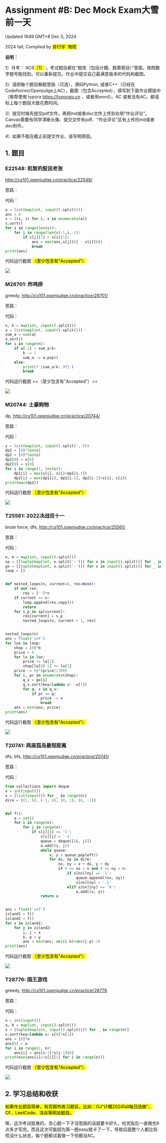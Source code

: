 # Assignment #B: Dec Mock Exam大雪前一天

Updated 1649 GMT+8 Dec 5, 2024

2024 fall, Complied by <mark>肖行宇  物院</mark>



**说明：**

1）⽉考： AC6<mark>（1）</mark> 。考试题⽬都在“题库（包括计概、数算题目）”⾥⾯，按照数字题号能找到，可以重新提交。作业中提交⾃⼰最满意版本的代码和截图。

2）请把每个题目解题思路（可选），源码Python, 或者C++（已经在Codeforces/Openjudge上AC），截图（包含Accepted），填写到下面作业模版中（推荐使用 typora https://typoraio.cn ，或者用word）。AC 或者没有AC，都请标上每个题目大致花费时间。

3）提交时候先提交pdf文件，再把md或者doc文件上传到右侧“作业评论”。Canvas需要有同学清晰头像、提交文件有pdf、"作业评论"区有上传的md或者doc附件。

4）如果不能在截止前提交作业，请写明原因。



## 1. 题目

### E22548: 机智的股民老张

http://cs101.openjudge.cn/practice/22548/

思路：



代码：

```python
a = list(map(int, input().split()))
ans = 0
s = [(x, i) for i, x in enumerate(a)]
s.sort()
for i in range(len(s)):
    for j in range(len(s)-1,i,-1):
        if s[j][1] > s[i][1]:
            ans = max(ans,s[j][0] - s[i][0])
            break
print(ans)
```



代码运行截图 <mark>（至少包含有"Accepted"）</mark>

![](https://github.com/Xingyu-Xiao/My-Picbed/raw/main/%E5%B1%8F%E5%B9%95%E6%88%AA%E5%9B%BE%202024-12-05%20174506.png)



### M28701: 炸鸡排

greedy, http://cs101.openjudge.cn/practice/28701/

思路：



代码：

```python
n, k = map(int, input().split())
a = list(map(int, input().split()))
sum_a = sum(a)
a.sort()
for i in range(n):
    if a[-1] > sum_a/k:
        k -= 1
        sum_a -= a.pop()
    else:
        print(f'{sum_a/k:.3f}')
        break
```



代码运行截图 ==（至少包含有"Accepted"）==

![](https://github.com/Xingyu-Xiao/My-Picbed/raw/main/%E5%B1%8F%E5%B9%95%E6%88%AA%E5%9B%BE%202024-12-05%20210332.png)



### M20744: 土豪购物

dp, http://cs101.openjudge.cn/practice/20744/

思路：



代码：

```python
s = list(map(int, input().split(',')))
dp1 = [0]*len(s)
dp2 = [0]*len(s)
dp1[0] = s[0]
dp2[0] = s[0]
for i in range(1, len(s)):
    dp1[i] = max(s[i], s[i]+dp1[i-1])
    dp2[i] = max(dp1[i], dp1[i-1], dp2[i-1]+s[i], s[i])
print(max(dp2))
```



代码运行截图 <mark>（至少包含有"Accepted"）</mark>

![](https://github.com/Xingyu-Xiao/My-Picbed/raw/main/%E5%B1%8F%E5%B9%95%E6%88%AA%E5%9B%BE%202024-12-05%20214054.png)



### T25561: 2022决战双十一

brute force, dfs, http://cs101.openjudge.cn/practice/25561/

思路：



代码：

```python
n, m = map(int, input().split())
sp = [[tuple(map(int, x.split(':'))) for x in input().split()] for _ in range(n)]
qx = [[tuple(map(int, x.split('-'))) for x in input().split()] for _ in range(m)]
loop = []


def nested_loops(n, current=0, res=None):
    if not res:
        res = ['']*n
    if current == n:
        loop.append(res.copy())
        return
    for s_p in sp[current]:
        res[current] = s_p
        nested_loops(n, current + 1, res)


nested_loops(n)
ans = float('inf')
for loo in loop:
    shop = [0]*m
    price = 0
    for lo in loo:
        price += lo[1]
        shop[lo[0]-1] += lo[1]
    price -= 50*(price//300)
    for i, pr in enumerate(shop):
        q_x = qx[i]
        q_x.sort(key=lambda x: -x[1])
        for q, x in q_x:
            if pr >= q:
                price -= x
                break
    ans = min(ans, price)
print(ans)

```



代码运行截图 <mark>（至少包含有"Accepted"）</mark>

![](https://github.com/Xingyu-Xiao/My-Picbed/raw/main/%E5%B1%8F%E5%B9%95%E6%88%AA%E5%9B%BE%202024-12-05%20205405.png)



### T20741: 两座孤岛最短距离

dfs, bfs, http://cs101.openjudge.cn/practice/20741/

思路：



代码：

```python
from collections import deque
n = int(input())
s = [list(input()) for _ in range(n)]
dire = [(1, 0), (-1, 0), (0, 1), (0, -1)]


def f():
    a = set()
    for i in range(n):
        for j in range(n):
            if s[i][j] == '1':
                s[i][j] = '-1'
                queue = deque([(i, j)])
                a.add((i, j))
                while queue:
                    x, y = queue.popleft()
                    for dx, dy in dire:
                        nx, ny = x + dx, y + dy
                        if 0 <= nx < n and 0 <= ny < n:
                            if s[nx][ny] == '1':
                                queue.append((nx, ny))
                                s[nx][ny] = '-1'
                            elif s[nx][ny] == '0':
                                a.add((x, y))
                return a


ans = float('inf')
island1 = f()
island2 = f()
for x in island1:
    for y in island2:
        i, j = x
        k, p = y
        ans = min(ans, abs(i-k)+abs(j-p)-1)
print(ans)

```



代码运行截图 <mark>（至少包含有"Accepted"）</mark>

![](https://github.com/Xingyu-Xiao/My-Picbed/raw/main/%E5%B1%8F%E5%B9%95%E6%88%AA%E5%9B%BE%202024-12-05%20183008.png)



### T28776: 国王游戏

greedy, http://cs101.openjudge.cn/practice/28776

思路：



代码：

```python
n = int(input())
a, b = map(int, input().split())
s = [tuple(map(int, input().split())) for _ in range(n)]
s.sort(key=lambda x: x[0]*x[1])
ans = [0]*n
ans[0] = a
for i in range(1, n):
    ans[i] = ans[i-1]*s[i-1][0]
print(max(ans[i]//s[i][1] for i in range(n)))
```



代码运行截图 <mark>（至少包含有"Accepted"）</mark>

![](https://github.com/Xingyu-Xiao/My-Picbed/raw/main/%E5%B1%8F%E5%B9%95%E6%88%AA%E5%9B%BE%202024-12-05%20192522.png)



## 2. 学习总结和收获

<mark>如果作业题目简单，有否额外练习题目，比如：OJ“计概2024fall每日选做”、CF、LeetCode、洛谷等网站题目。</mark>

唉，这次考试挺难的，贪心题一下子没思路的话就要卡好久，吃完饭后一直做也9点多才写完。而且这次可能因为第一题easy就卡了一下，导致后面整个人都比较慌没什么状态，每个题都试着做一下但都没AC。



